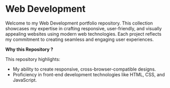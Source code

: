 # Web Development

Welcome to my Web Development portfolio repository. This collection showcases my expertise in crafting responsive, user-friendly, and visually appealing websites using modern web technologies. Each project reflects my commitment to creating seamless and engaging user experiences.

**Why this Repository ?**

This repository highlights:

- My ability to create responsive, cross-browser-compatible designs.
- Proficiency in front-end development technologies like HTML, CSS, and JavaScript.

